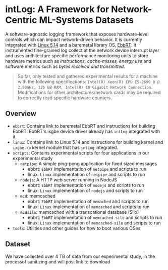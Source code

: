 # intLog: A Framework for Network-Centric ML-Systems Datasets

A software-agnostic logging framework that exposes hardware-level controls which can impact network-driven behavior. It is currently integrated with [Linux 5.14](https://github.com/handong32/linux/tree/intlog) and a baremetal library OS, [EbbRT](https://github.com/SESA/EbbRT). It instrumented fine-grained log collect at the network device interrupt layer and uses architecture specific performance monitoring units to store hardware metrics such as *instructions, cache-misses, energy use* and software metrics such as *bytes received and transmitted*. 

> So far, only tested and gathered experimental results for a machine with the following specifications: `Intel(R) Xeon(R) CPU E5-2690 0 @ 2.90GHz, 126 GB RAM, Intel(R) 10 Gigabit Network Connection`. Modifications for other architectures/network cards may be required to correctly read specific hardware counters.

## Overview
- `ebbrt`: Contains link to baremetal EbbRT and instructions for building EbbRT. EbbRT's ixgbe device driver already has `intLog` integrated with it.
- `linux`: Contains link to Linux 5.14 and instructions for building kernel and `ixgbe.ko` kernel module that has `intLog` integrated.
- `scripts`: Contains experimental scripts for four applications in our experimental study
  - `netpipe`: A simple ping-pong application for fixed sized messages
    - ebbrt: `EbbRT` implementation of `netpipe` and scripts to run
    - linux: `Linux` implementation of `netpipe` and scripts to run
  - `nodejs`: A HTTP web server running in NodeJS
    - ebbrt: `EbbRT` implementation of `nodejs` and scripts to run
    - linux: `Linux` implementation of `nodejs` and scripts to run
  - `mcd`: memcached
    - ebbrt: `EbbRT` implementation of `memached` and scripts to run
    - linux: `Linux` implementation of `memcached` and scripts to run
  - `mcdsilo`: memcached with a transcational database (Silo)
    - ebbrt: `EbbRT` implementation of `memcached-silo` and scripts to run
    - linux: `Linux` implementation of `memcached-silo` and scripts to run
- `tools`: Utilities and other guides for how to boot various OSes

## Dataset
We have collected over 4 TB of data from our experimental study, in the processof sanitizing and will post link to download
